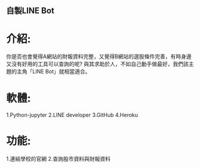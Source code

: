 ## 自製LINE Bot

# 介紹:
你是否也會覺得A網站的財報資料完整，又覺得B網站的選股條件完善，有時身邊又沒有好用的工具可以查詢的呢?
與其求助於人，不如自己動手做最好，我們該主題的主角「LINE Bot」就相當適合。

# 軟體:
1.Python-jupyter
2.LINE developer
3.GitHub
4.Heroku

# 功能:
1.連結學校的官網
2.查詢股市資料與財報資料

